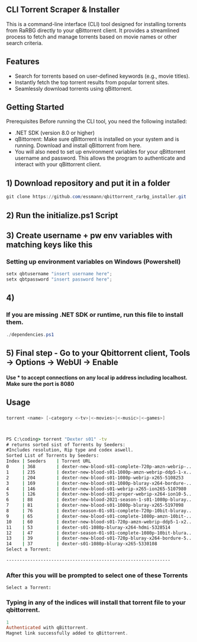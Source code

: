 ## CLI Torrent Scraper & Installer 
This is a command-line interface (CLI) tool designed for installing torrents from RaRBG directly to your qBittorrent client. It provides a streamlined process to fetch and manage torrents based on movie names or other search criteria.

## Features
- Search for torrents based on user-defined keywords (e.g., movie titles).
- Instantly fetch the top torrent results from popular torrent sites.
- Seamlessly download torrents using qBittorrent.
## Getting Started
Prerequisites
Before running the CLI tool, you need the following installed:

- .NET SDK (version 8.0 or higher)
- qBittorrent: Make sure qBittorrent is installed on your system and is running.
 Download and install qBittorrent from [](https://choosealicense.com/licenses/mit/) here.
- You will also need to set up environment variables for your qBittorrent username and password. This allows the program to authenticate and interact with your qBittorrent client.
## 1) Download repository and put it in a folder
```powershell
git clone https://github.com/essmann/qbittorrent_rarbg_installer.git
```
## 2) Run the initialize.ps1 Script 

## 3) Create username + pw env variables with matching keys like this
### Setting up environment variables on Windows (Powershell)
```powershell
setx qbtusername "insert username here";
setx qbtpassword "insert password here";
```
## 4)
### If you are missing .NET SDK or runtime, run this file to install them. 
```powershell
./dependencies.ps1
```
## 5) Final step - Go to your Qbittorrent client, Tools -> Options -> WebUI -> Enable
#### Use * to accept connections on any local ip address including localhost. Make sure the port is 8080
## Usage
###
 ```powershell
torrent <name> [-category <-tv>|<-movies>|<-music>|<-games>]
```
```bat


PS C:\coding> torrent "Dexter s01" -tv
# returns sorted sist of Torrents by Seeders:
#Includes resolution, Rip type and codex aswell. 
Sorted List of Torrents by Seeders:
Index | Seeders    | Torrent URL                                        | Details
0     | 368        | dexter-new-blood-s01-complete-720p-amzn-webrip-... | Resolution: 720p, Rip: webrip, Codec: x264
1     | 235        | dexter-new-blood-s01-1080p-amzn-webrip-ddp5-1-x... | Resolution: 1080p, Rip: webrip, Codec: x264
2     | 204        | dexter-new-blood-s01-1080p-webrip-x265-5108253     | Resolution: 1080p, Rip: webrip, Codec: x265
3     | 169        | dexter-new-blood-s01-1080p-bluray-x264-bordure-... | Resolution: 1080p, Rip: N/A, Codec: x264
4     | 146        | dexter-new-blood-s01-webrip-x265-ion265-5107980    | Resolution: N/A, Rip: webrip, Codec: x265
5     | 126        | dexter-new-blood-s01-proper-webrip-x264-ion10-5... | Resolution: N/A, Rip: webrip, Codec: x264
6     | 88         | dexter-new-blood-2021-season-1-s01-1080p-bluray... | Resolution: 1080p, Rip: N/A, Codec: x265
7     | 81         | dexter-new-blood-s01-1080p-bluray-x265-5197098     | Resolution: 1080p, Rip: N/A, Codec: x265
8     | 76         | dexter-season-01-s01-complete-720p-10bit-bluray... | Resolution: 720p, Rip: N/A, Codec: x265
9     | 65         | dexter-new-blood-s01-complete-1080p-amzn-10bit-... | Resolution: 1080p, Rip: N/A, Codec: x265
10    | 60         | dexter-new-blood-s01-720p-amzn-webrip-ddp5-1-x2... | Resolution: 720p, Rip: webrip, Codec: x264
11    | 53         | dexter-s01-1080p-bluray-x264-hdmi-5328514          | Resolution: 1080p, Rip: N/A, Codec: x264
12    | 47         | dexter-season-01-s01-complete-1080p-10bit-blura... | Resolution: 1080p, Rip: N/A, Codec: x265
13    | 39         | dexter-new-blood-s01-720p-bluray-x264-bordure-5... | Resolution: 720p, Rip: N/A, Codec: x264
14    | 37         | dexter-s01-1080p-bluray-x265-5330108               | Resolution: 1080p, Rip: N/A, Codec: x265
Select a Torrent:

--------------------------------------------------------------
```
### After this you will be prompted to select one of these Torrents
```powrshell
Select a Torrent:
```
### Typing in any of the indices will install that torrent file to your qbittorrent.
```powershell
1
Authenticated with qBittorrent.
Magnet link successfully added to qBittorrent.


```